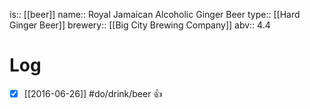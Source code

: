 is:: [[beer]]
name:: Royal Jamaican Alcoholic Ginger Beer
type:: [[Hard Ginger Beer]]
brewery:: [[Big City Brewing Company]]
abv:: 4.4

# Log
- [x] [[2016-06-26]] #do/drink/beer 👍
